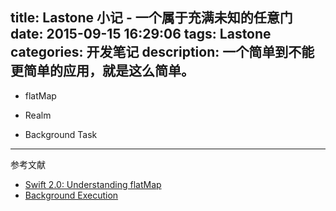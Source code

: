 title: Lastone 小记 - 一个属于充满未知的任意门
date: 2015-09-15 16:29:06
tags: Lastone
categories: 开发笔记
description: 一个简单到不能更简单的应用，就是这么简单。
---

- flatMap

- Realm

- Background Task


***
参考文献

- [Swift 2.0: Understanding flatMap](http://natashatherobot.com/swift-2-flatmap/)
- [Background Execution](https://developer.apple.com/library/ios/documentation/iPhone/Conceptual/iPhoneOSProgrammingGuide/BackgroundExecution/BackgroundExecution.html)